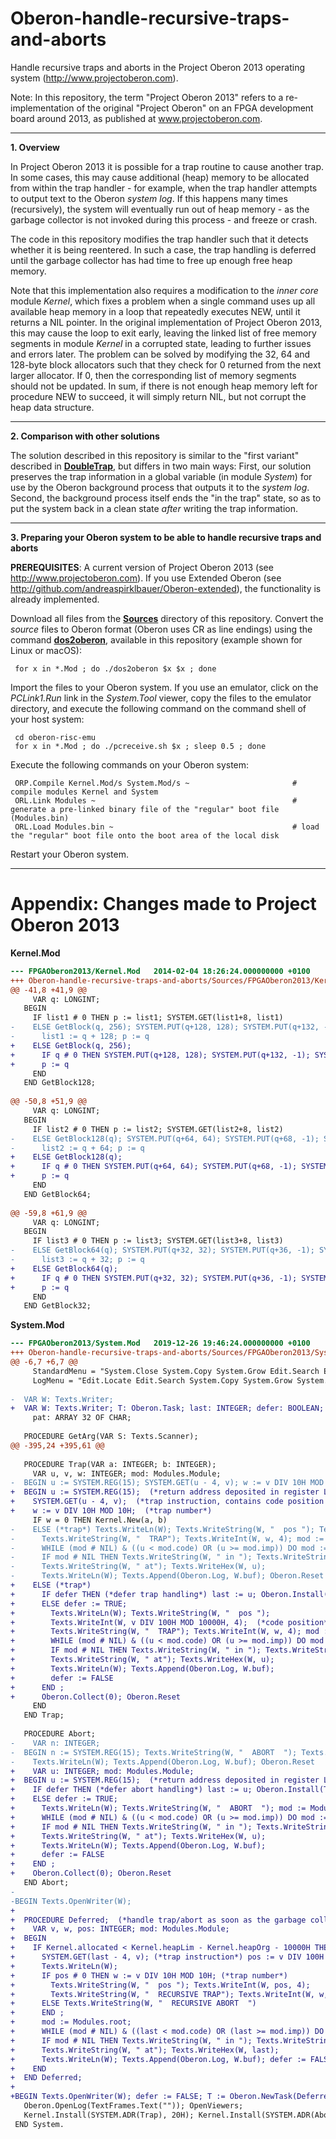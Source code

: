 # Oberon-handle-recursive-traps-and-aborts
Handle recursive traps and aborts in the Project Oberon 2013 operating system (http://www.projectoberon.com).

Note: In this repository, the term "Project Oberon 2013" refers to a re-implementation of the original "Project Oberon" on an FPGA development board around 2013, as published at www.projectoberon.com.

--------------------------------------------------------------------------
**1. Overview**

In Project Oberon 2013 it is possible for a trap routine to cause another trap. In some cases, this may cause additional (heap) memory to be allocated from within the trap handler - for example, when the trap handler attempts to output text to the Oberon *system log*. If this happens many times (recursively), the system will eventually run out of heap memory - as the garbage collector is not invoked during this process - and freeze or crash.

The code in this repository modifies the trap handler such that it detects whether it is being reentered. In such a case, the trap handling is deferred until the garbage collector has had time to free up enough free heap memory.

Note that this implementation also requires a modification to the *inner core* module *Kernel*, which fixes a problem when a single command uses up all available heap memory in a loop that repeatedly executes NEW, until it returns a NIL pointer. In the original implementation of Project Oberon 2013, this may cause the loop to exit early, leaving the linked list of free memory segments in module *Kernel* in a corrupted state, leading to further issues and errors later. The problem can be solved by modifying the 32, 64 and 128-byte block allocators such that they check for 0 returned from the next larger allocator. If 0, then the corresponding list of memory segments should not be updated. In sum, if there is not enough heap memory left for procedure NEW to succeed, it will simply return NIL, but not corrupt the heap data structure.

--------------------------------------------------------------------------
**2. Comparison with other solutions**

The solution described in this repository is similar to the "first variant" described in [**DoubleTrap**](https://github.com/schierlm/Oberon2013Modifications/tree/master/DoubleTrap), but differs in two main ways: First, our solution preserves the trap information in a global variable (in module *System*) for use by the Oberon background process that outputs it to the *system log*. Second, the background process itself ends the "in the trap" state, so as to put the system back in a clean state *after* writing the trap information.

--------------------------------------------------------------------------
**3. Preparing your Oberon system to be able to handle recursive traps and aborts**

**PREREQUISITES**: A current version of Project Oberon 2013 (see http://www.projectoberon.com). If you use Extended Oberon (see http://github.com/andreaspirklbauer/Oberon-extended), the functionality is already implemented.

Download all files from the [**Sources**](Sources/FPGAOberon2013) directory of this repository. Convert the *source* files to Oberon format (Oberon uses CR as line endings) using the command [**dos2oberon**](dos2oberon), available in this repository (example shown for Linux or macOS):

     for x in *.Mod ; do ./dos2oberon $x $x ; done

Import the files to your Oberon system. If you use an emulator, click on the *PCLink1.Run* link in the *System.Tool* viewer, copy the files to the emulator directory, and execute the following command on the command shell of your host system:

     cd oberon-risc-emu
     for x in *.Mod ; do ./pcreceive.sh $x ; sleep 0.5 ; done

Execute the following commands on your Oberon system:

     ORP.Compile Kernel.Mod/s System.Mod/s ~                       # compile modules Kernel and System
     ORL.Link Modules ~                                            # generate a pre-linked binary file of the "regular" boot file (Modules.bin)
     ORL.Load Modules.bin ~                                        # load the "regular" boot file onto the boot area of the local disk

Restart your Oberon system.

--------------------------------------------------------------------------

# Appendix: Changes made to Project Oberon 2013

**Kernel.Mod**

```diff
--- FPGAOberon2013/Kernel.Mod	2014-02-04 18:26:24.000000000 +0100
+++ Oberon-handle-recursive-traps-and-aborts/Sources/FPGAOberon2013/Kernel.Mod	2019-12-27 08:36:01.000000000 +0100
@@ -41,8 +41,9 @@
     VAR q: LONGINT;
   BEGIN
     IF list1 # 0 THEN p := list1; SYSTEM.GET(list1+8, list1)
-    ELSE GetBlock(q, 256); SYSTEM.PUT(q+128, 128); SYSTEM.PUT(q+132, -1); SYSTEM.PUT(q+136, list1);
-      list1 := q + 128; p := q
+    ELSE GetBlock(q, 256);
+      IF q # 0 THEN SYSTEM.PUT(q+128, 128); SYSTEM.PUT(q+132, -1); SYSTEM.PUT(q+136, list1); list1 := q + 128 END ;
+      p := q
     END
   END GetBlock128;
 
@@ -50,8 +51,9 @@
     VAR q: LONGINT;
   BEGIN
     IF list2 # 0 THEN p := list2; SYSTEM.GET(list2+8, list2)
-    ELSE GetBlock128(q); SYSTEM.PUT(q+64, 64); SYSTEM.PUT(q+68, -1); SYSTEM.PUT(q+72, list2);
-      list2 := q + 64; p := q
+    ELSE GetBlock128(q);
+      IF q # 0 THEN SYSTEM.PUT(q+64, 64); SYSTEM.PUT(q+68, -1); SYSTEM.PUT(q+72, list2); list2 := q + 64 END ;
+      p := q
     END
   END GetBlock64;
 
@@ -59,8 +61,9 @@
     VAR q: LONGINT;
   BEGIN
     IF list3 # 0 THEN p := list3; SYSTEM.GET(list3+8, list3)
-    ELSE GetBlock64(q); SYSTEM.PUT(q+32, 32); SYSTEM.PUT(q+36, -1); SYSTEM.PUT(q+40, list3);
-      list3 := q + 32; p := q
+    ELSE GetBlock64(q);
+      IF q # 0 THEN SYSTEM.PUT(q+32, 32); SYSTEM.PUT(q+36, -1); SYSTEM.PUT(q+40, list3); list3 := q + 32 END ;
+      p := q
     END
   END GetBlock32;
```

**System.Mod**

```diff
--- FPGAOberon2013/System.Mod	2019-12-26 19:46:24.000000000 +0100
+++ Oberon-handle-recursive-traps-and-aborts/Sources/FPGAOberon2013/System.Mod	2020-02-03 11:08:12.000000000 +0100
@@ -6,7 +6,7 @@
     StandardMenu = "System.Close System.Copy System.Grow Edit.Search Edit.Store";
     LogMenu = "Edit.Locate Edit.Search System.Copy System.Grow System.Clear";
 
-  VAR W: Texts.Writer;
+  VAR W: Texts.Writer; T: Oberon.Task; last: INTEGER; defer: BOOLEAN;
     pat: ARRAY 32 OF CHAR;
 
   PROCEDURE GetArg(VAR S: Texts.Scanner);
@@ -395,24 +395,61 @@
 
   PROCEDURE Trap(VAR a: INTEGER; b: INTEGER);
     VAR u, v, w: INTEGER; mod: Modules.Module;
-  BEGIN u := SYSTEM.REG(15); SYSTEM.GET(u - 4, v); w := v DIV 10H MOD 10H; (*trap number*)
+  BEGIN u := SYSTEM.REG(15);  (*return address deposited in register LNK by the trap (=BLR MT) instruction*)
+    SYSTEM.GET(u - 4, v);  (*trap instruction, contains code position and trap number as generated in ORG.Trap*)
+    w := v DIV 10H MOD 10H;  (*trap number*)
     IF w = 0 THEN Kernel.New(a, b)
-    ELSE (*trap*) Texts.WriteLn(W); Texts.WriteString(W, "  pos "); Texts.WriteInt(W, v DIV 100H MOD 10000H, 4);
-      Texts.WriteString(W, "  TRAP"); Texts.WriteInt(W, w, 4); mod := Modules.root;
-      WHILE (mod # NIL) & ((u < mod.code) OR (u >= mod.imp)) DO mod := mod.next END ;
-      IF mod # NIL THEN Texts.WriteString(W, " in "); Texts.WriteString(W, mod.name) END ;
-      Texts.WriteString(W, " at"); Texts.WriteHex(W, u);
-      Texts.WriteLn(W); Texts.Append(Oberon.Log, W.buf); Oberon.Reset
+    ELSE (*trap*)
+      IF defer THEN (*defer trap handling*) last := u; Oberon.Install(T)
+      ELSE defer := TRUE;
+        Texts.WriteLn(W); Texts.WriteString(W, "  pos ");
+        Texts.WriteInt(W, v DIV 100H MOD 10000H, 4);  (*code position*)
+        Texts.WriteString(W, "  TRAP"); Texts.WriteInt(W, w, 4); mod := Modules.root;
+        WHILE (mod # NIL) & ((u < mod.code) OR (u >= mod.imp)) DO mod := mod.next END ;
+        IF mod # NIL THEN Texts.WriteString(W, " in "); Texts.WriteString(W, mod.name) END ;
+        Texts.WriteString(W, " at"); Texts.WriteHex(W, u);
+        Texts.WriteLn(W); Texts.Append(Oberon.Log, W.buf);
+        defer := FALSE
+      END ;
+      Oberon.Collect(0); Oberon.Reset
     END
   END Trap;
 
   PROCEDURE Abort;
-    VAR n: INTEGER;
-  BEGIN n := SYSTEM.REG(15); Texts.WriteString(W, "  ABORT  "); Texts.WriteHex(W, n);
-    Texts.WriteLn(W); Texts.Append(Oberon.Log, W.buf); Oberon.Reset
+    VAR u: INTEGER; mod: Modules.Module;
+  BEGIN u := SYSTEM.REG(15);  (*return address deposited in register LNK by the abort (=BL 0) instruction*)
+    IF defer THEN (*defer abort handling*) last := u; Oberon.Install(T)
+    ELSE defer := TRUE;
+      Texts.WriteLn(W); Texts.WriteString(W, "  ABORT  "); mod := Modules.root;
+      WHILE (mod # NIL) & ((u < mod.code) OR (u >= mod.imp)) DO mod := mod.next END ;
+      IF mod # NIL THEN Texts.WriteString(W, " in "); Texts.WriteString(W, mod.name) END ;
+      Texts.WriteString(W, " at"); Texts.WriteHex(W, u);
+      Texts.WriteLn(W); Texts.Append(Oberon.Log, W.buf);
+      defer := FALSE
+    END ;
+    Oberon.Collect(0); Oberon.Reset
   END Abort;
-  
-BEGIN Texts.OpenWriter(W);
+
+  PROCEDURE Deferred;  (*handle trap/abort as soon as the garbage collector has freed up enough heap space*)
+    VAR v, w, pos: INTEGER; mod: Modules.Module;
+  BEGIN
+    IF Kernel.allocated < Kernel.heapLim - Kernel.heapOrg - 10000H THEN Oberon.Remove(T);
+      SYSTEM.GET(last - 4, v); (*trap instruction*) pos := v DIV 100H MOD 10000H; (*code position*)
+      Texts.WriteLn(W);
+      IF pos # 0 THEN w := v DIV 10H MOD 10H; (*trap number*)
+        Texts.WriteString(W, "  pos "); Texts.WriteInt(W, pos, 4);
+        Texts.WriteString(W, "  RECURSIVE TRAP"); Texts.WriteInt(W, w, 4)
+      ELSE Texts.WriteString(W, "  RECURSIVE ABORT  ")
+      END ;
+      mod := Modules.root;
+      WHILE (mod # NIL) & ((last < mod.code) OR (last >= mod.imp)) DO mod := mod.next END ;
+      IF mod # NIL THEN Texts.WriteString(W, " in "); Texts.WriteString(W, mod.name) END ;
+      Texts.WriteString(W, " at"); Texts.WriteHex(W, last);
+      Texts.WriteLn(W); Texts.Append(Oberon.Log, W.buf); defer := FALSE
+    END
+  END Deferred;
+
+BEGIN Texts.OpenWriter(W); defer := FALSE; T := Oberon.NewTask(Deferred, 500);
   Oberon.OpenLog(TextFrames.Text("")); OpenViewers;
   Kernel.Install(SYSTEM.ADR(Trap), 20H); Kernel.Install(SYSTEM.ADR(Abort), 0);
 END System.
```


